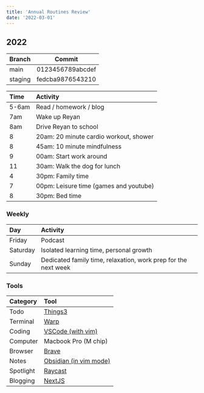 ```yaml
---
title: 'Annual Routines Review'
date: '2022-03-01'
---
```


## 2022


| Branch  | Commit           |
| ------- | ---------------- |
| main    | 0123456789abcdef |
| staging | fedcba9876543210 |



| Time  | Activity                               |
| :---- | :------------------------------------- |
| 5-6am | Read / homework / blog                 |
| 7am   | Wake up Reyan                          |
| 8am   | Drive Reyan to school                  |
| 8     | 20am: 20 minute cardio workout, shower |
| 8     | 45am: 10 minute mindfulness            |
| 9     | 00am: Start work around                |
| 11    | 30am: Walk the dog for lunch           |
| 4     | 30pm: Family time                      |
| 7     | 00pm: Leisure time (games and youtube) |
| 8     | 30pm: Bed time                         |


### Weekly

| Day      | Activity                                                       |
| :------- | :------------------------------------------------------------- |
| Friday   | Podcast                                                        |
| Saturday | Isolated learning time, personal growth                        |
| Sunday   | Dedicated family time, relaxation, work prep for the next week |

### Tools

| Category  | Tool                                                     |
| :-------- | :------------------------------------------------------- |
| Todo      | [Things3](https://culturedcode.com/things/)              |
| Terminal  | [Warp](https://www.warp.dev/)                            |
| Coding    | [VSCode (with vim)](https://code.visualstudio.com/)      |
| Computer  | Macbook Pro (M chip)                                     |
| Browser   | [Brave](https://brave.com/)                              |
| Notes     | [Obsidian (in vim mode)](https://obsidian.md/)           |
| Spotlight | [Raycast](https://www.raycast.com/)                      |
| Blogging  | [NextJS](https://github.com/danieluhl/luculent-lollygag) |
